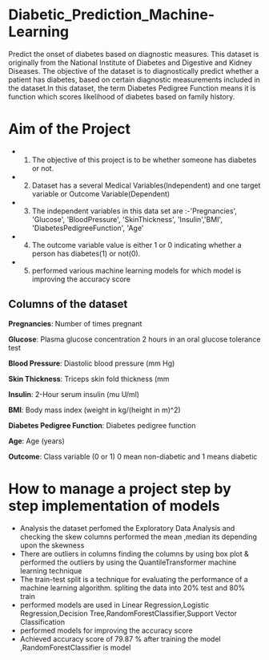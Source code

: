 # Diabetic_Prediction_Machine-Learning

Predict the onset of diabetes based on diagnostic measures. This dataset is originally from the National Institute of Diabetes and Digestive and Kidney Diseases. The objective of the dataset is to diagnostically predict whether a patient has diabetes, based on certain diagnostic measurements included in the dataset.In this dataset, the term Diabetes Pedigree Function means it is function which scores likelihood of diabetes based on family history.

# Aim of the Project
- 1) The objective of this project is to be whether someone has diabetes or not.
- 2) Dataset has a several Medical Variables(Independent) and one  target variable or Outcome Variable(Dependent)
- 3) The independent variables in this data set are :-'Pregnancies', 'Glucose', 'BloodPressure', 'SkinThickness', 'Insulin','BMI', 'DiabetesPedigreeFunction', 'Age'
- 4) The outcome variable value is either 1 or 0 indicating whether a person has diabetes(1) or not(0).
- 5) performed various machine learning models for  which model is improving the accuracy score

## Columns of the dataset

**Pregnancies**: Number of times pregnant

**Glucose**: Plasma glucose concentration 2 hours in an oral glucose tolerance test

**Blood Pressure**: Diastolic blood pressure (mm Hg)

**Skin Thickness**: Triceps skin fold thickness (mm

**Insulin**: 2-Hour serum insulin (mu U/ml)

**BMI**: Body mass index (weight in kg/(height in m)^2)

**Diabetes Pedigree Function**: Diabetes pedigree function

**Age**: Age (years)

**Outcome**: Class variable (0 or 1) 0 mean non-diabetic and 1 means diabetic

# How to manage a project step by step implementation of models
- Analysis the dataset perfomed the Exploratory Data Analysis and checking the skew columns performed the mean  ,median its depending upon the skewness
- There are outliers in columns finding the columns by using  box plot & performed the  outliers  by using the QuantileTransformer machine learning technique 
- The train-test split is a technique for evaluating the performance of a machine learning algorithm. spliting the data into  20% test and 80% train 
-  performed models are used in Linear Regression,Logistic Regression,Decision Tree,RandomForestClassifier,Support Vector Classification
-   performed models for improving the  accuracy score 
- Achieved accuracy score of 79.87 % after training  the model ,RandomForestClassifier is model
